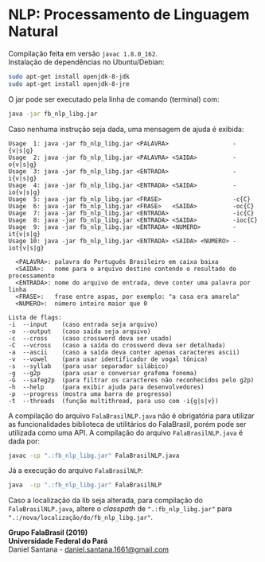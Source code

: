 # NLP: Processamento de Linguagem Natural

Compilação feita em versão `javac 1.8.0_162`.    
Instalação de dependências no Ubuntu/Debian:   
```bash
sudo apt-get install openjdk-8-jdk
sudo apt-get install openjdk-8-jre
```

O jar pode ser executado pela linha de comando (terminal) com:      
```bash
java -jar fb_nlp_libg.jar
```
Caso nenhuma instrução seja dada, uma mensagem de ajuda é exibida:

```
Usage  1: java -jar fb_nlp_libg.jar <PALAVRA>                  -{v|s|g}
Usage  2: java -jar fb_nlp_libg.jar <PALAVRA> <SAIDA>          -o{v|s|g}
Usage  3: java -jar fb_nlp_libg.jar <ENTRADA>                  -i{v|s|g}
Usage  4: java -jar fb_nlp_libg.jar <ENTRADA> <SAIDA>          -io{v|s|g}
Usage  5: java -jar fb_nlp_libg.jar <FRASE>                    -c{C}
Usage  6: java -jar fb_nlp_libg.jar <FRASE>   <SAIDA>          -oc{C}
Usage  7: java -jar fb_nlp_libg.jar <ENTRADA>                  -ic{C}
Usage  8: java -jar fb_nlp_libg.jar <ENTRADA> <SAIDA>          -ioc{C}
Usage  9: java -jar fb_nlp_libg.jar <ENTRADA> <NUMERO>         -it{v|s|g}
Usage 10: java -jar fb_nlp_libg.jar <ENTRADA> <SAIDA> <NUMERO> -iot{v|s|g}

  <PALAVRA>: palavra do Português Brasileiro em caixa baixa
  <SAIDA>:   nome para o arquivo destino contendo o resultado do processamento
  <ENTRADA>: nome do arquivo de entrada, deve conter uma palavra por linha
  <FRASE>:   frase entre aspas, por exemplo: "a casa era amarela"
  <NUMERO>:  número inteiro maior que 0

Lista de flags:
-i  --input    (caso entrada seja arquivo)
-o  --output   (caso saída seja arquivo)
-c  --cross    (caso crossword deva ser usado)
-C  --vcross   (caso a saída do crossword deva ser detalhada)
-a  --ascii    (caso a saída deva conter apenas caracteres ascii)
-v  --vowel    (para usar identificador de vogal tônica)
-s  --syllab   (para usar separador silábico)
-g  --g2p      (para usar o conversor grafema fonema)
-G  --safeg2p  (para filtrar os caracteres não reconhecidos pelo g2p)
-h  --help     (para exibir ajuda para desenvolvedores)
-p  --progress (mostra uma barra de progresso)
-t  --threads  (função multithread, para uso com -i{g|s|v})
```

A compilação do arquivo `FalaBrasilNLP.java` não é obrigatória para utilizar as
funcionalidades biblioteca de utilitários do FalaBrasil, porém pode ser
utilizada como uma API. A compilação do arquivo `FalaBrasilNLP.java` é dada por:     
```bash
javac -cp ".:fb_nlp_libg.jar" FalaBrasilNLP.java
```

Já a execução do arquivo `FalaBrasilNLP`:     
```bash
java  -cp ".:fb_nlp_libg.jar" FalaBrasilNLP
```

Caso a localização da lib seja alterada, para compilação do `FalaBrasilNLP.java`, 
altere o _classpath_ de `".:fb_nlp_libg.jar"` para `
".:/nova/localização/do/fb_nlp_libg.jar"`.

__Grupo FalaBrasil (2019)__    
__Universidade Federal do Pará__    
Daniel Santana - daniel.santana.1661@gmail.com
